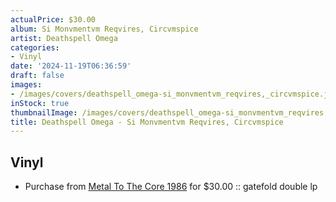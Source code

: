 ```yaml
---
actualPrice: $30.00
album: Si Monvmentvm Reqvires, Circvmspice
artist: Deathspell Omega
categories:
- Vinyl
date: '2024-11-19T06:36:59'
draft: false
images:
- /images/covers/deathspell_omega-si_monvmentvm_reqvires,_circvmspice.jpg
inStock: true
thumbnailImage: /images/covers/deathspell_omega-si_monvmentvm_reqvires,_circvmspice-thumb.jpg
title: Deathspell Omega - Si Monvmentvm Reqvires, Circvmspice
---
```


## Vinyl
* Purchase from [Metal To The Core 1986](https://metaltothecore1986.com/shop/deathspell-omega-si-monvmentvm-reqvires-circvmspice-12-gatefold-double-lp/) for $30.00 :: gatefold double lp
